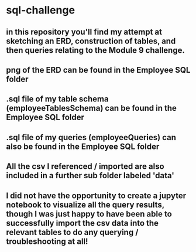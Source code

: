 # sql-challenge

## in this repository you'll find my attempt at sketching an ERD, construction of tables, and then queries relating to the Module 9 challenge.

## png of the ERD can be found in the Employee SQL folder
## .sql file of my table schema (employeeTablesSchema) can be found in the Employee SQL folder
## .sql file of my queries (employeeQueries) can also be found in the Employee SQL folder
## All the csv I referenced / imported are also included in a further sub folder labeled 'data'

## I did not have the opportunity to create a jupyter notebook to visualize all the query results, though I was just happy to have been able to successfully import the csv data into the relevant tables to do any querying / troubleshooting at all!
